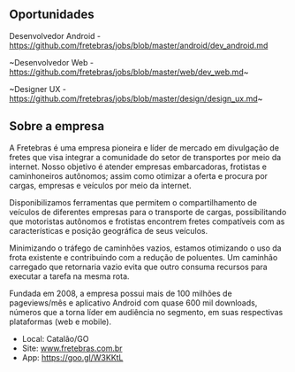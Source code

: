 Oportunidades
-------------

Desenvolvedor Android - https://github.com/fretebras/jobs/blob/master/android/dev_android.md

~Desenvolvedor Web - https://github.com/fretebras/jobs/blob/master/web/dev_web.md~

~Designer UX - https://github.com/fretebras/jobs/blob/master/design/design_ux.md~

Sobre a empresa
-------------

A Fretebras é uma empresa pioneira e líder de mercado em divulgação de fretes que visa integrar a comunidade do setor de transportes por meio da internet. Nosso objetivo é atender empresas embarcadoras, frotistas e caminhoneiros autônomos; assim como otimizar a oferta e procura por cargas, empresas e veículos por meio da internet.

Disponibilizamos ferramentas que permitem o compartilhamento de veículos de diferentes empresas para o transporte de cargas, possibilitando que motoristas autônomos e frotistas encontrem fretes compatíveis com as características e posição geográfica de seus veículos.

Minimizando o tráfego de caminhões vazios, estamos otimizando o uso da frota existente e contribuindo com a redução de poluentes. Um caminhão carregado que retornaria vazio evita que outro consuma recursos para executar a tarefa na mesma rota.

Fundada em 2008, a empresa possui mais de 100 milhões de pageviews/mês e aplicativo Android com quase 600 mil downloads, números que a torna líder em audiência no segmento, em suas respectivas plataformas (web e mobile).

- Local: Catalão/GO
- Site: www.fretebras.com.br
- App: https://goo.gl/W3KKtL
